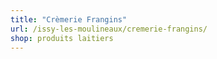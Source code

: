 ```yaml
---
title: "Crèmerie Frangins"
url: /issy-les-moulineaux/cremerie-frangins/
shop: produits laitiers
---
```

